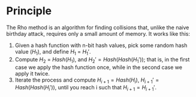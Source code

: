 
# Principle

The Rho method is an algorithm for finding collisions that, unlike the
naive birthday attack, requires only a small amount of memory. It works
like this:
1. Given a hash function with n-bit hash values, pick some random hash
value ($H_1$), and define $H_1$ = $H_1'$.
1. Compute $H_2$ = $Hash(H_1)$, and $H_2' =  Hash(Hash(H_1'))$; that is, in the
first case we apply the hash function once, while in the second case
we apply it twice.
1. Iterate the process and compute $H_{i + 1} = Hash(H_i)$, $H_{i + 1}' =
Hash(Hash(H_i'))$, until you reach i such that $H_{i + 1} = H_{i + 1}'$.